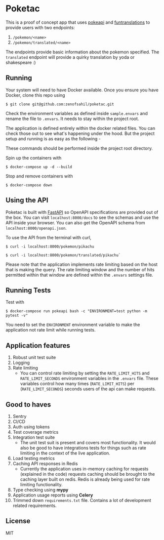 Poketac
===

This is a proof of concept app that uses [pokeapi](https://pokeapi.co) and [funtranslations](https://funtranslations.com/) to provide users with two endpoints:

1. `/pokemon/<name>`
2. `/pokemon/translated/<name>`

The endpoints provide basic information about the pokemon specified. The `translated` endpoint will provide a quirky translation by yoda or shakespeare :)


Running
-------

Your system will need to have Docker available. Once you ensure you have Docker, clone this repo using 
```
$ git clone git@github.com:zenofsahil/poketac.git
```

Check the environment variables as defined inside `sample.envars` and rename the file to `.envars`. It needs to stay within the project root.

The application is defined entirely within the docker related files. You can check those out to see what's happening under the
hood. But the project setup and running is as easy as the following -

These commands should be performed inside the project root directory.

Spin up the containers with
```
$ docker-compose up -d --build
```

Stop and remove containers with
```
$ docker-compose down
```

Using the API
-------------

Poketac is built with [FastAPI](https://fastapi.tiangolo.com/) so OpenAPI specifications are provided out of the box. You can visit `localhost:8000/docs` to see the schemas and use the API inside your browser. You can also get the OpenAPI schema from `localhost:8000/openapi.json`. 

To use the API from the terminal with curl, 
```
$ curl -i localhost:8000/pokemon/pikachu

$ curl -i localhost:8000/pokemon/translated/pikachu`
```

Please note that the application implements rate limiting based on the host that is making the query. The rate limiting window and the number of hits permitted within that window are defined within the `.envars` settings file.

Running Tests
-------

Test with
```
$ docker-compose run pokeapi bash -c "ENVIRONMENT=test python -m pytest -v"
```

You need to set the `ENVIRONMENT` environment variable to make the application not rate limit while running tests.

Application features
------------
1. Robust unit test suite
2. Logging
3. Rate limiting
    - You can control rate limiting by setting the `RATE_LIMIT_HITS` and `RATE_LIMIT_SECONDS` environment variables in the `.envars` file. These variables control how many times (`RATE_LIMIT_HITS`) per (`RATE_LIMIT_SECONDS`) seconds users of the api can make requests.

Good to haves
------------
1. Sentry
2. CI/CD
3. Auth using tokens
4. Test coverage metrics
5. Integration test suite
   - The unit test suit is present and covers most functionality. It would also be good to have integrations tests for things such as rate limiting in the context of the live application.
6. Load testing metrics
7. Caching API responses in Redis
    - Currently the application uses in-memory caching for requests (explained in the code) requests caching should be brought to the caching layer built on redis. Redis is already being used for rate limiting functionality.
8. Type checking using **mypy**
9. Application usage reports using **Celery**
10. Trimmed down `requirements.txt` file. Contains a lot of development related requirements.

License
-------
MIT
